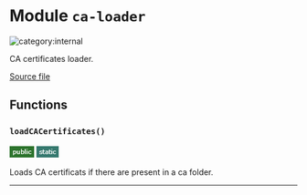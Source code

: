 # Module `ca-loader`

![category:internal](https://img.shields.io/badge/category-internal-009663.svg?style=flat-square)

CA certificates loader.

[Source file](../src/ca-loader.js)

## Functions

### `loadCACertificates()`

![modifier: public](images/badges/modifier-public.png) ![modifier: static](images/badges/modifier-static.png)

Loads CA certificats if there are present in a ca folder.

---
